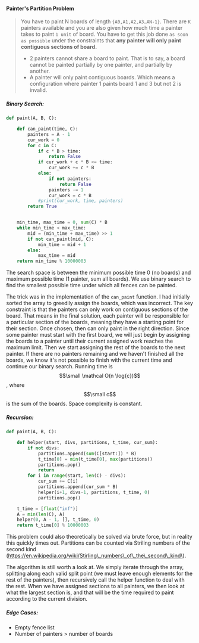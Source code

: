 #### Painter's Partition Problem

> You have to paint N boards of length `{A0,A1,A2,A3…AN-1}`. There are `K` painters available and you are also given how much time a painter takes to paint `1 unit` of board. You have to get this job done `as soon as possible` under the constraints that **any painter will only paint contiguous sections of board.**
>
> * 2 painters cannot share a board to paint. That is to say, a board cannot be painted partially by one painter, and partially by another.
> * A painter will only paint contiguous boards. Which means a configuration where painter 1 paints board 1 and 3 but not 2 is invalid.

##### Binary Search:

```py
def paint(A, B, C):

    def can_paint(time, C):
        painters = A - 1
        cur_work = 0
        for c in C:
            if c * B > time:
                return False
            if cur_work + c * B <= time:
                cur_work += c * B
            else:
                if not painters:
                    return False
                painters -= 1
                cur_work = c * B
            #print(cur_work, time, painters)
        return True


    min_time, max_time = 0, sum(C) * B
    while min_time < max_time:
        mid = (min_time + max_time) >> 1
        if not can_paint(mid, C):
            min_time = mid + 1
        else:
            max_time = mid
    return min_time % 10000003
```

The search space is between the minimum possible time 0 \(no boards\) and maximum possible time \(1 painter, sum all boards\). We use binary search to find the smallest possible time under which all fences can be painted.

The trick was in the implementation of the `can_paint` function. I had initially sorted the array to greedily assign the boards, which was incorrect. The key constraint is that the painters can only work on contiguous sections of the board. That means in the final solution, each painter will be responsible for a particular section of the boards, meaning they have a starting point for their section. Once chosen, then can only paint in the right direction. Since some painter must start with the first board, we will just begin by assigning the boards to a painter until their current assigned work reaches the maximum limit. Then we start assigning the rest of the boards to the next painter. If there are no painters remaining and we haven't finished all the boards, we know it's not possible to finish with the current time and continue our binary search. Running time is $$\small \mathcal O(n \log{c})$$, where $$\small c$$ is the sum of the boards. Space complexity is constant.

##### Recursion:

```py
def paint(A, B, C):

    def helper(start, divs, partitions, t_time, cur_sum):
        if not divs:
            partitions.append(sum(C[start:]) * B)
            t_time[0] = min(t_time[0], max(partitions))
            partitions.pop()
            return
        for i in range(start, len(C) - divs):
            cur_sum += C[i]
            partitions.append(cur_sum * B)
            helper(i+1, divs-1, partitions, t_time, 0)
            partitions.pop()

    t_time = [float("inf")]
    A = min(len(C), A)
    helper(0, A - 1, [], t_time, 0)
    return t_time[0] % 10000003
```

This problem could also theoretically be solved via brute force, but in reality this quickly times out. Partitions can be counted via Striling numbers of the second kind \(https://en.wikipedia.org/wiki/Stirling\_numbers\_of\_the\_second\_kind\). 

The algorithm is still worth a look at. We simply iterate through the array, splitting along each valid split point \(we must leave enough elements for the rest of the painters\), then recursively call the helper function to deal with the rest. When we have assigned sections to all painters, we then look at what the largest section is, and that will be the time required to paint according to the current division. 

##### Edge Cases:

* Empty fence list
* Number of painters &gt; number of boards



